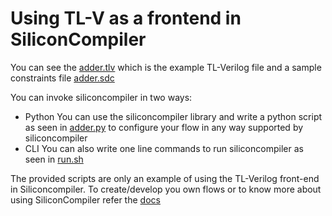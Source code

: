 # Using TL-V as a frontend in SiliconCompiler

You can see the [adder.tlv](./adder.tlv) which is the example TL-Verilog file and a sample  constraints file [adder.sdc](./adder.sdc) 

You can invoke siliconcompiler in two ways:
- Python
    You can use the siliconcompiler library and write a python script as seen in [adder.py](./adder.py) to configure your flow in any way supported by siliconcompiler
- CLI
    You can also write one line commands to run siliconcompiler as seen in [run.sh](./run.sh)

The provided scripts are only an example of using the TL-Verilog front-end in Siliconcompiler. To create/develop you own flows or to know more about using SiliconCompiler refer the [docs](https://docs.siliconcompiler.com/en/stable/)
